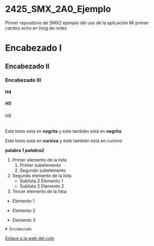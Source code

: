 # 2425_SMX_2A0_Ejemplo
Primer repositorio de SMX2 ejemplo del uso de la aplicación
Mi primer cambio echo en blog de notes 
# Encabezado I
## Encabezado II
### Encabezado III
#### H4
##### H5
###### H6

Este texto esta en **negrita** y este también está en __negrita__

Este texto esta en **cursiva** y este también está en _cursiva_ 

**palabra 1  _palabra2_**
1. Primer elemento de la lista
	1. Primer subelemento
	2. Segundo subelemento
2. Segundo elemento de la lista
	* Sublista 2 Elemento 1
	* Sublista 2 Elemento 2 
3. Tercer elemento de la lista 

* Elemento 1 
- Elemento 2
+ Elemento 3

``# Encabezado``

[Enlace a la web del cole](https://www.formacioprofessional.com/es/jesuites-bellvitge "Texto opcional")
